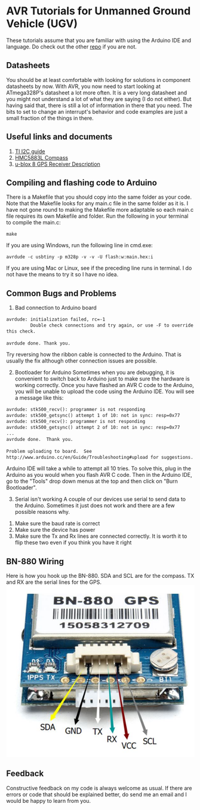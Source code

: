 # AVR Tutorials for Unmanned Ground Vehicle (UGV)
These tutorials assume that you are familiar with using the Arduino IDE and language. Do check out the other [repo](https://github.com/cyccheung/ArdTutorials) if you are not.

## Datasheets
You should be at least comfortable with looking for solutions in component datasheets by now. With AVR, you now need to start looking at ATmega328P's datasheet a lot more often. It is a very long datasheet and you might not understand a lot of what they are saying (I do not either). But having said that, there is still a lot of information in there that you need. The bits to set to change an interrupt's behavior and code examples are just a small fraction of the things in there.

## Useful links and documents
1. [TI I2C guide](http://www.ti.com/lit/an/slva704/slva704.pdf)
2. [HMC5883L Compass](https://www.electronicwings.com/avr-atmega/magnetometer-hmc5883l-interfacing-with-atmega16)
3. [u-blox 8 GPS Receiver Description](https://www.u-blox.com/sites/default/files/products/documents/u-blox8-M8_ReceiverDescrProtSpec_%28UBX-13003221%29_Public.pdf)

## Compiling and flashing code to Arduino
There is a Makefile that you should copy into the same folder as your code. Note that the Makefile looks for any main.c file in the same folder as it is. I have not gone round to making the Makefile more adaptable so each main.c file requires its own Makefile and folder.
Run the following in your terminal to compile the main.c:
```
make
```
If you are using Windows, run the following line in cmd.exe:
```
avrdude -c usbtiny -p m328p -v -v -U flash:w:main.hex:i
```
If you are using Mac or Linux, see if the preceding line runs in terminal. I do not have the means to try it so I have no idea.

## Common Bugs and Problems
1. Bad connection to Arduino board
```
avrdude: initialization failed, rc=-1
		 Double check connections and try again, or use -F to override this check.

avrdude done. Thank you.
```
Try reversing how the ribbon cable is connected to the Arduino. That is usually the fix although other connection issues are possible.

2. Bootloader for Arduino
Sometimes when you are debugging, it is convenient to switch back to Arduino just to make sure the hardware is working correctly. Once you have flashed an AVR C code to the Arduino, you will be unable to upload the code using the Arduino IDE. You will see a message like this:
```
avrdude: stk500_recv(): programmer is not responding
avrdude: stk500_getsync() attempt 1 of 10: not in sync: resp=0x77
avrdude: stk500_recv(): programmer is not responding
avrdude: stk500_getsync() attempt 2 of 10: not in sync: resp=0x77
...
avrdude done.  Thank you.

Problem uploading to board.  See http://www.arduino.cc/en/Guide/Troubleshooting#upload for suggestions.
```
Arduino IDE will take a while to attempt all 10 tries. To solve this, plug in the Arduino as you would when you flash AVR C code. Then in the Arduino IDE, go to the "Tools" drop down menus at the top and then click on "Burn Bootloader".

3. Serial isn't working
A couple of our devices use serial to send data to the Arduino. Sometimes it just does not work and there are a few possible reasons why.
1) Make sure the baud rate is correct
2) Make sure the device has power
3) Make sure the Tx and Rx lines are connected correctly. It is worth it to flip these two even if you think you have it right

## BN-880 Wiring
Here is how you hook up the BN-880. SDA and SCL are for the compass. TX and RX are the serial lines for the GPS.
![alt text](https://github.com/cyccheung/avrTutorials/blob/master/images/GPS%20Wiring.JPG "GPS Wiring")

## Feedback
Constructive feedback on my code is always welcome as usual. If there are errors or code that should be explained better, do send me an email and I would be happy to learn from you.

